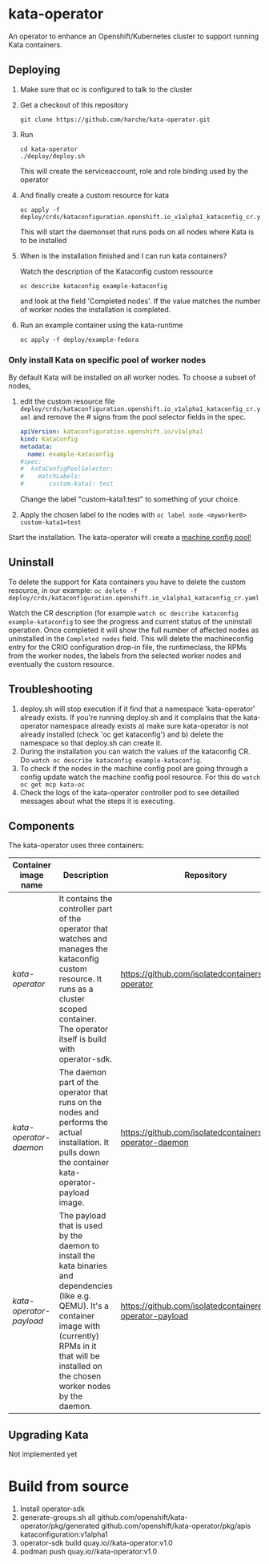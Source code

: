 # kata-operator

An operator to enhance an Openshift/Kubernetes cluster to support running Kata containers.

## Deploying

1. Make sure that oc is configured to talk to the cluster

2. Get a checkout of this repository

   ```
   git clone https://github.com/harche/kata-operator.git
   ```
  
3. Run 
   ```
   cd kata-operator
   ./deploy/deploy.sh
   ```

   This will create the serviceaccount, role and role binding used by the operator

4. And finally create a custom resource for kata

   ```
   oc apply -f deploy/crds/kataconfiguration.openshift.io_v1alpha1_kataconfig_cr.yaml
   ```

   This will start the daemonset that runs pods on all nodes where Kata is to be installed
   
 5. When is the installation finished and I can run kata containers?
 
    Watch the description of the Kataconfig custom ressource
    ```
    oc describe kataconfig example-kataconfig
    ```
    and look at the field 'Completed nodes'. If the value matches the number of worker nodes the installation is completed.
    
 6. Run an example container using the kata-runtime
 
    ```
    oc apply -f deploy/example-fedora
    ```  
   
### Only install Kata on specific pool of worker nodes

By default Kata will be installed on all worker nodes. To choose a subset of nodes, 

1. edit the custom resource file `deploy/crds/kataconfiguration.openshift.io_v1alpha1_kataconfig_cr.yaml`
   and remove the # signs from the pool selector fields in the spec.

   ```yaml
   apiVersion: kataconfiguration.openshift.io/v1alpha1
   kind: KataConfig
   metadata:
     name: example-kataconfig
   #spec:
   #  kataConfigPoolSelector:
   #    matchLabels:
   #       custom-kata1: test
   ```

   Change the label "custom-kata1:test" to something of your choice.

2. Apply the chosen label to the nodes with `oc label node <myworker0> custom-kata1=test`

Start the installation. The kata-operator will create a [machine config pool!](https://www.redhat.com/en/blog/openshift-container-platform-4-how-does-machine-config-pool-work)

## Uninstall

To delete the support for Kata containers you have to delete the custom resource, in our example: `oc delete -f deploy/crds/kataconfiguration.openshift.io_v1alpha1_kataconfig_cr.yaml`

Watch the CR description (for example `watch oc describe kataconfig example-kataconfig` to see the progress and current status of the uninstall operation. Once completed it will show the full number of affected nodes as uninstalled in the `Completed nodes` field. This will delete the machineconfig entry for the CRIO configuration drop-in file, the runtimeclass, the RPMs from the worker nodes, the labels from the selected worker nodes and eventually the custom resource. 

## Troubleshooting

1. deploy.sh will stop execution if it find that a namespace 'kata-operator' already exists. If you're running deploy.sh and it complains that the kata-operator namespace already exists a) make sure kata-operator is not already installed (check 'oc get kataconfig') and b) delete the namespace so that deploy.sh can create it. 
2. During the installation you can watch the values of the kataconfig CR. Do `watch oc describe kataconfig example-kataconfig`.
3. To check if the nodes in the machine config pool are going through a config update watch the machine config pool resource. For this do `watch oc get mcp kata-oc`
4. Check the logs of the kata-operator controller pod to see detailled messages about what the steps it is executing.

## Components

The kata-operator uses three containers:

Container image name | Description | Repository
---------------| ----------- | ----------
 _kata-operator_ |  It contains the controller part of the operator that watches and manages the kataconfig custom resource. It runs as a cluster scoped container. The operator itself is build with operator-sdk. | https://github.com/isolatedcontainers/kata-operator
 _kata-operator-daemon_ | The daemon part of the operator that runs on the nodes and performs the actual installation. It pulls down the container kata-operator-payload image. | https://github.com/isolatedcontainers/kata-operator-daemon
 _kata-operator-payload_ | The payload that is used by the daemon to install the kata binaries and dependencies (like e.g. QEMU). It's a container image with (currently) RPMs in it that will be installed on the chosen worker nodes by the daemon. | https://github.com/isolatedcontaineres/kata-operator-payload

## Upgrading Kata

Not implemented yet

# Build from source

1. Install operator-sdk
2. generate-groups.sh all github.com/openshift/kata-operator/pkg/generated github.com/openshift/kata-operator/pkg/apis kataconfiguration:v1alpha1
3. operator-sdk build quay.io/<yourusername>/kata-operator:v1.0
4. podman push quay.io/<yourusername>/kata-operator:v1.0
